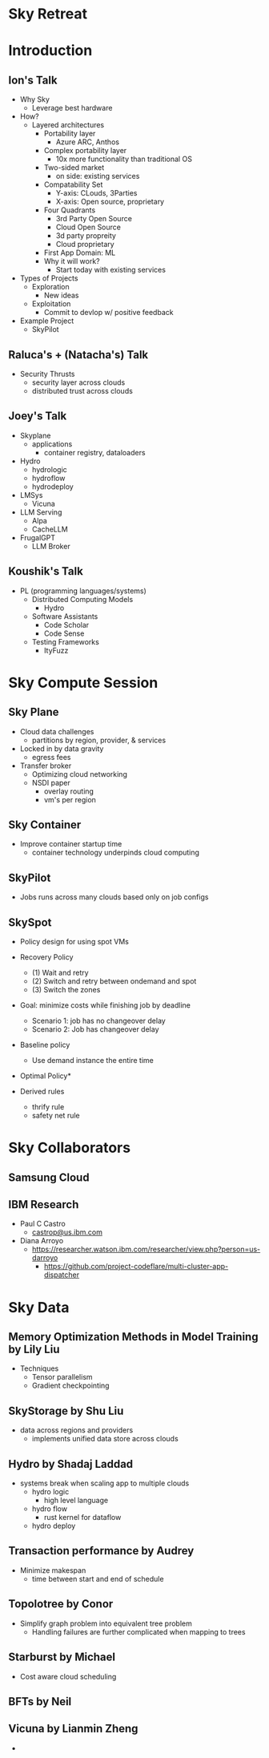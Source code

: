 # Sky Retreat
# Introduction
## Ion's Talk

- Why Sky
	- Leverage best hardware
- How? 
	- Layered architectures
		- Portability layer
			- Azure ARC, Anthos
		- Complex portability layer
			- 10x more functionality than traditional OS 
		- Two-sided market
			- on side: existing services 
		- Compatability Set
			- Y-axis: CLouds, 3Parties
			- X-axis: Open source, proprietary
		- Four Quadrants
			- 3rd Party Open Source
			- Cloud Open Source
			- 3d party propreity
			- Cloud proprietary
		- First App Domain: ML
		- Why it will work? 
			- Start today with existing services
- Types of Projects
	- Exploration
		- New ideas 
	- Exploitation
		- Commit to devlop w/ positive feedback
- Example Project
	- SkyPilot

## Raluca's + (Natacha's) Talk
- Security Thrusts
	- security layer across clouds
	- distributed trust across clouds

## Joey's Talk
- Skyplane
	- applications
		- container registry, dataloaders
- Hydro
	- hydrologic
	- hydroflow
	- hydrodeploy
- LMSys 
	- Vicuna
- LLM Serving
	- Alpa
	- CacheLLM
- FrugalGPT
	- LLM Broker

## Koushik's Talk
- PL (programming languages/systems)
	- Distributed Computing Models
		- Hydro
	- Software Assistants
		- Code Scholar
		- Code Sense 
	- Testing Frameworks
		- ItyFuzz

# Sky Compute Session

## Sky Plane
- Cloud data challenges
	- partitions by region, provider, & services
- Locked in by data gravity 
	- egress fees
- Transfer broker
	- Optimizing cloud networking
	- NSDI paper
		- overlay routing
		- vm's per region

## Sky Container
- Improve container startup time
	- container technology underpinds cloud computing

## SkyPilot
- Jobs runs across many clouds based only on job configs 

## SkySpot
- Policy design for using spot VMs
- Recovery Policy
	- (1) Wait and retry
	- (2) Switch and retry between ondemand and spot
	- (3) Switch the zones

- Goal: minimize costs while finishing job by deadline
	- Scenario 1: job has no changeover delay
	- Scenario 2: Job has changeover delay

- Baseline policy
	- Use demand instance the entire time
- Optimal Policy*

- Derived rules
	- thrify rule
	- safety net rule 

# Sky Collaborators

## Samsung Cloud

## IBM Research
- Paul C Castro
	- castrop@us.ibm.com
- Diana Arroyo
	- https://researcher.watson.ibm.com/researcher/view.php?person=us-darroyo
		- https://github.com/project-codeflare/multi-cluster-app-dispatcher

# Sky Data

## Memory Optimization Methods in Model Training by Lily Liu
- Techniques
	- Tensor parallelism
	- Gradient checkpointing 

## SkyStorage by Shu Liu
- data across regions and providers
	- implements unified data store across clouds

## Hydro by Shadaj Laddad
- systems break when scaling app to multiple clouds
	- hydro logic
		- high level language 
	- hydro flow
		- rust kernel for dataflow
	- hydro deploy

## Transaction performance by Audrey
- Minimize makespan
	- time between start and end of schedule 


## Topolotree by Conor 
- Simplify graph problem into equivalent tree problem
	- Handling failures are further complicated when mapping to trees

## Starburst by Michael 
- Cost aware cloud scheduling

## BFTs by Neil 

## Vicuna by Lianmin Zheng
- 
